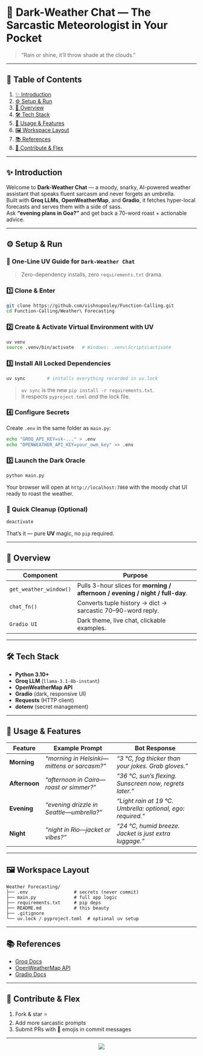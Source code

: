 # 🌌 Dark-Weather Chat — The Sarcastic Meteorologist in Your Pocket

> “Rain or shine, it’ll throw shade at the clouds.”

---

## 📜 Table of Contents

1. [✨ Introduction](#-introduction)  
2. [⚙️ Setup & Run](#-setup--run)  
3. [🧠 Overview](#-overview)  
4. [🛠️ Tech Stack](#-tech-stack)  
5. [🎩 Usage & Features](#-usage--features)  
6. [🖼️ Workspace Layout](#-workspace-layout)  
7. [📚 References](#-references)  
8. [🤝 Contribute & Flex](#-contribute--flex)

---

## ✨ Introduction

Welcome to **Dark-Weather Chat** — a moody, snarky, AI-powered weather assistant that speaks fluent sarcasm and never forgets an umbrella.  
Built with **Groq LLMs**, **OpenWeatherMap**, and **Gradio**, it fetches hyper-local forecasts and serves them with a side of sass.  
Ask **“evening plans in Goa?”** and get back a 70-word roast + actionable advice.

---

## ⚙️ Setup & Run

### 🚀 One-Line UV Guide for `Dark-Weather Chat`

> Zero-dependency installs, zero `requirements.txt` drama.

### 1️⃣ Clone & Enter
```bash
git clone https://github.com/vishnupouley/Function-Calling.git
cd Function-Calling/Weather\ Forecasting
```

### 2️⃣ Create & Activate Virtual Environment with UV
```bash
uv venv
source .venv/bin/activate   # Windows: .venv\Scripts\activate
```

### 3️⃣ Install All Locked Dependencies
```bash
uv sync        # installs everything recorded in uv.lock
```
> `uv sync` is the new `pip install -r requirements.txt`.  
> It respects `pyproject.toml` *and* the lock file.


### 4️⃣ Configure Secrets
Create `.env` in the same folder as `main.py`:
```bash
echo "GROQ_API_KEY=sk-..." > .env
echo "OPENWEATHER_API_KEY=your_owm_key" >> .env
```

### 5️⃣ Launch the Dark Oracle
```bash
python main.py
```
Your browser will open at `http://localhost:7860` with the moody chat UI ready to roast the weather.


### 🧹 Quick Cleanup (Optional)
```bash
deactivate
```

That’s it — pure **UV** magic, no `pip` required.

---

## 🧠 Overview

| Component | Purpose |
|-----------|---------|
| `get_weather_window()` | Pulls 3-hour slices for **morning / afternoon / evening / night / full-day**. |
| `chat_fn()` | Converts tuple history → dict → sarcastic 70–90-word reply. |
| `Gradio UI` | Dark theme, live chat, clickable examples. |

---

## 🛠️ Tech Stack

- **Python 3.10+**
- **Groq LLM** (`llama-3.1-8b-instant`)
- **OpenWeatherMap API**
- **Gradio** (dark, responsive UI)
- **Requests** (HTTP client)
- **dotenv** (secret management)

---

## 🎩 Usage & Features

| Feature | Example Prompt | Bot Response |
|---------|----------------|--------------|
| **Morning** | *“morning in Helsinki—mittens or sarcasm?”* | *“3 °C, fog thicker than your jokes. Grab gloves.”* |
| **Afternoon** | *“afternoon in Cairo—roast or simmer?”* | *“36 °C, sun’s flexing. Sunscreen now, regrets later.”* |
| **Evening** | *“evening drizzle in Seattle—umbrella?”* | *“Light rain at 19 °C. Umbrella: optional, ego: required.”* |
| **Night** | *“night in Rio—jacket or vibes?”* | *“24 °C, humid breeze. Jacket is just extra luggage.”* |

---

## 🖼️ Workspace Layout

```
Weather Forecasting/
├── .env                 # secrets (never commit)
├── main.py              # full app logic
├── requirements.txt     # pip deps
├── README.md            # this beauty
├── .gitignore
└── uv.lock / pyproject.toml  # optional uv setup
```

---

## 📚 References

- [Groq Docs](https://console.groq.com/docs)  
- [OpenWeatherMap API](https://openweathermap.org/api)  
- [Gradio Docs](https://gradio.app/docs)

---

## 🤝 Contribute & Flex

1. Fork & star ⭐  
2. Add more sarcastic prompts  
3. Submit PRs with 🌈 emojis in commit messages

---

<p align="center">
  <img src="https://readme-typing-svg.herokuapp.com/?font=Fira+Code&size=20&duration=3000&color=7f5af0&center=true&vCenter=true&width=600&lines=Stay+dry,+stay+sarcastic!"/>
</p>

